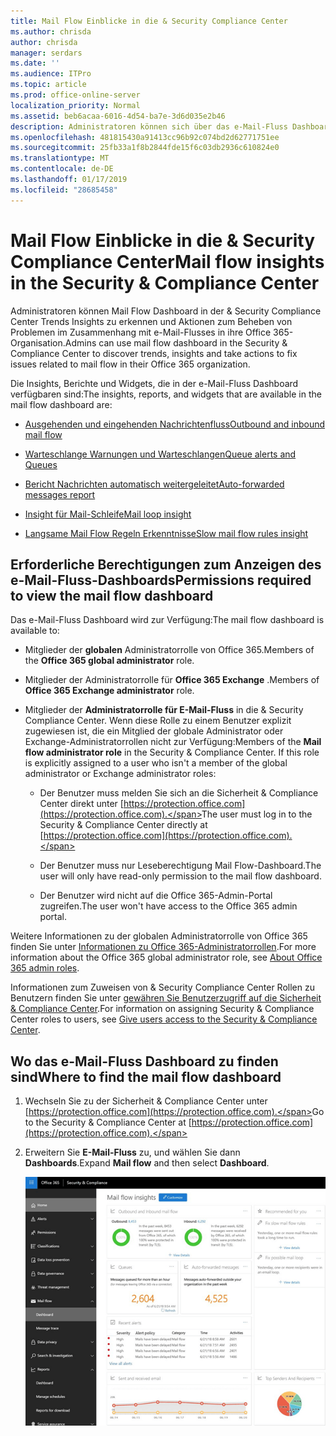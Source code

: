 ```yaml
---
title: Mail Flow Einblicke in die & Security Compliance Center
ms.author: chrisda
author: chrisda
manager: serdars
ms.date: ''
ms.audience: ITPro
ms.topic: article
ms.prod: office-online-server
localization_priority: Normal
ms.assetid: beb6acaa-6016-4d54-ba7e-3d6d035e2b46
description: Administratoren können sich über das e-Mail-Fluss Dashboard in der & Security Compliance Center informieren.
ms.openlocfilehash: 481815430a91413cc96b92c074bd2d62771751ee
ms.sourcegitcommit: 25fb33a1f8b2844fde15f6c03db2936c610824e0
ms.translationtype: MT
ms.contentlocale: de-DE
ms.lasthandoff: 01/17/2019
ms.locfileid: "28685458"
---
```

# <a name="mail-flow-insights-in-the-security--compliance-center"></a><span data-ttu-id="75612-103">Mail Flow Einblicke in die & Security Compliance Center</span><span class="sxs-lookup"><span data-stu-id="75612-103">Mail flow insights in the Security & Compliance Center</span></span>

<span data-ttu-id="75612-104">Administratoren können Mail Flow Dashboard in der & Security Compliance Center Trends Insights zu erkennen und Aktionen zum Beheben von Problemen im Zusammenhang mit e-Mail-Flusses in ihre Office 365-Organisation.</span><span class="sxs-lookup"><span data-stu-id="75612-104">Admins can use mail flow dashboard in the Security & Compliance Center to discover trends, insights and take actions to fix issues related to mail flow in their Office 365 organization.</span></span>

<span data-ttu-id="75612-105">Die Insights, Berichte und Widgets, die in der e-Mail-Fluss Dashboard verfügbaren sind:</span><span class="sxs-lookup"><span data-stu-id="75612-105">The insights, reports, and widgets that are available in the mail flow dashboard are:</span></span>

- [<span data-ttu-id="75612-106">Ausgehenden und eingehenden Nachrichtenfluss</span><span class="sxs-lookup"><span data-stu-id="75612-106">Outbound and inbound mail flow</span></span>](mfi-outbound-and-inbound-mail-flow.md)

- [<span data-ttu-id="75612-107">Warteschlange Warnungen und Warteschlangen</span><span class="sxs-lookup"><span data-stu-id="75612-107">Queue alerts and Queues</span></span>](mfi-queue-alerts-and-queues.md)

- [<span data-ttu-id="75612-108">Bericht Nachrichten automatisch weitergeleitet</span><span class="sxs-lookup"><span data-stu-id="75612-108">Auto-forwarded messages report</span></span>](mfi-auto-forwarded-messages-report.md)

- [<span data-ttu-id="75612-109">Insight für Mail-Schleife</span><span class="sxs-lookup"><span data-stu-id="75612-109">Mail loop insight</span></span>](mfi-mail-loop-insight.md)

- [<span data-ttu-id="75612-110">Langsame Mail Flow Regeln Erkenntnisse</span><span class="sxs-lookup"><span data-stu-id="75612-110">Slow mail flow rules insight</span></span>](mfi-slow-mail-flow-rules-insight.md)

## <a name="permissions-required-to-view-the-mail-flow-dashboard"></a><span data-ttu-id="75612-111">Erforderliche Berechtigungen zum Anzeigen des e-Mail-Fluss-Dashboards</span><span class="sxs-lookup"><span data-stu-id="75612-111">Permissions required to view the mail flow dashboard</span></span>

<span data-ttu-id="75612-112">Das e-Mail-Fluss Dashboard wird zur Verfügung:</span><span class="sxs-lookup"><span data-stu-id="75612-112">The mail flow dashboard is available to:</span></span>

- <span data-ttu-id="75612-113">Mitglieder der **globalen** Administratorrolle von Office 365.</span><span class="sxs-lookup"><span data-stu-id="75612-113">Members of the **Office 365 global administrator** role.</span></span>

- <span data-ttu-id="75612-114">Mitglieder der Administratorrolle für **Office 365 Exchange** .</span><span class="sxs-lookup"><span data-stu-id="75612-114">Members of **Office 365 Exchange administrator** role.</span></span>

- <span data-ttu-id="75612-p101">Mitglieder der **Administratorrolle für E-Mail-Fluss** in die & Security Compliance Center. Wenn diese Rolle zu einem Benutzer explizit zugewiesen ist, die ein Mitglied der globale Administrator oder Exchange-Administratorrollen nicht zur Verfügung:</span><span class="sxs-lookup"><span data-stu-id="75612-p101">Members of the **Mail flow administrator role** in the Security & Compliance Center. If this role is explicitly assigned to a user who isn't a member of the global administrator or Exchange administrator roles:</span></span>

  - <span data-ttu-id="75612-117">Der Benutzer muss melden Sie sich an die Sicherheit & Compliance Center direkt unter [https://protection.office.com](https://protection.office.com).</span><span class="sxs-lookup"><span data-stu-id="75612-117">The user must log in to the Security & Compliance Center directly at [https://protection.office.com](https://protection.office.com).</span></span>

  - <span data-ttu-id="75612-118">Der Benutzer muss nur Leseberechtigung Mail Flow-Dashboard.</span><span class="sxs-lookup"><span data-stu-id="75612-118">The user will only have read-only permission to the mail flow dashboard.</span></span>

  - <span data-ttu-id="75612-119">Der Benutzer wird nicht auf die Office 365-Admin-Portal zugreifen.</span><span class="sxs-lookup"><span data-stu-id="75612-119">The user won't have access to the Office 365 admin portal.</span></span>

<span data-ttu-id="75612-120">Weitere Informationen zu der globalen Administratorrolle von Office 365 finden Sie unter [Informationen zu Office 365-Administratorrollen](https://support.office.com/article/da585eea-f576-4f55-a1e0-87090b6aaa9d).</span><span class="sxs-lookup"><span data-stu-id="75612-120">For more information about the Office 365 global administrator role, see [About Office 365 admin roles](https://support.office.com/article/da585eea-f576-4f55-a1e0-87090b6aaa9d).</span></span>

<span data-ttu-id="75612-121">Informationen zum Zuweisen von & Security Compliance Center Rollen zu Benutzern finden Sie unter [gewähren Sie Benutzerzugriff auf die Sicherheit & Compliance Center](https://support.office.com/article/2cfce2c8-20c5-47f9-afc4-24b059c1bd76).</span><span class="sxs-lookup"><span data-stu-id="75612-121">For information on assigning Security & Compliance Center roles to users, see [Give users access to the Security & Compliance Center](https://support.office.com/article/2cfce2c8-20c5-47f9-afc4-24b059c1bd76).</span></span>

## <a name="where-to-find-the-mail-flow-dashboard"></a><span data-ttu-id="75612-122">Wo das e-Mail-Fluss Dashboard zu finden sind</span><span class="sxs-lookup"><span data-stu-id="75612-122">Where to find the mail flow dashboard</span></span>

1. <span data-ttu-id="75612-123">Wechseln Sie zu der Sicherheit & Compliance Center unter [https://protection.office.com](https://protection.office.com).</span><span class="sxs-lookup"><span data-stu-id="75612-123">Go to the Security & Compliance Center at [https://protection.office.com](https://protection.office.com).</span></span>

2. <span data-ttu-id="75612-124">Erweitern Sie **E-Mail-Fluss** zu, und wählen Sie dann **Dashboards**.</span><span class="sxs-lookup"><span data-stu-id="75612-124">Expand **Mail flow** and then select **Dashboard**.</span></span>

   ![Das e-Mail-Fluss Dashboard in der Office 365-Sicherheit & Compliance Center](media/f32f5c0a-ea32-4e47-a477-d070405d4ae8.png)
